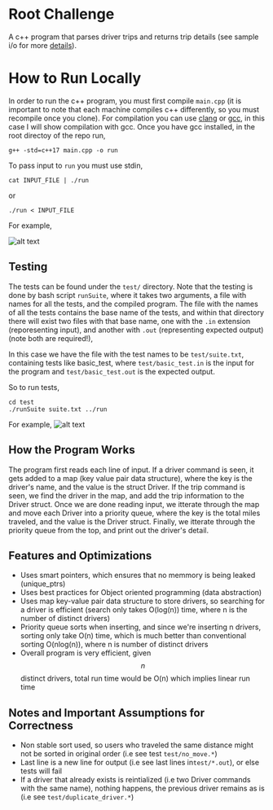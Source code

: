 # Root Challenge

A c++ program that parses driver trips and returns trip details (see sample i/o for more [details](https://gist.github.com/dan-manges/1e1854d0704cb9132b74)).

# How to Run Locally
In order to run the c++ program, you must first compile `main.cpp` (it is important to note that each machine compiles c++ differently, so you must recompile once you clone).
For compilation you can use [clang](https://clang.llvm.org/) or [gcc](https://gcc.gnu.org/), in this case I will show compilation with gcc. Once you have gcc installed, in the root directoy of the repo run,
```
g++ -std=c++17 main.cpp -o run
```
To pass input to `run` you must use stdin,
```
cat INPUT_FILE | ./run 
```
or
```
./run < INPUT_FILE
```
For example,

![alt text](https://i.imgur.com/6sosl5C.png)

## Testing
The tests can be found under the `test/` directory. Note that the testing is done by bash script `runSuite`, where it takes two arguments, a file with names for all the tests, and the compiled program. The file with the names of all the tests contains the base name of the tests, and within that directory there will exist two files with that base name, one with the `.in` extension (reporesenting input), and another with `.out` (representing expected output) (note both are required!),

In this case we have the file with the test names to be `test/suite.txt`, containing tests like basic_test, where `test/basic_test.in` is the input for the program and `test/basic_test.out` is the expected output.

So to run tests,
```
cd test
./runSuite suite.txt ../run
```

For example,
![alt text](https://i.imgur.com/stoLcRB.png)

## How the Program Works
The program first reads each line of input. If a driver command is seen, it gets added to a map (key value pair data structure), where the key is the driver's name, and the value is the struct Driver. If the trip command is seen, we find the driver in the map, and add the trip information to the Driver struct. Once we are done reading input, we itterate through the map and move each Driver into a priority queue, where the key is the total miles traveled, and the value is the Driver struct. Finally, we itterate through the priority queue from the top, and print out the driver's detail.

## Features and Optimizations
- Uses smart pointers, which ensures that no memmory is being leaked  (unique_ptrs)
- Uses best practices for Object oriented programming (data abstraction)
- Uses map key-value pair data structure to store drivers, so searching for a driver is efficient (search only takes O(log(n)) time, where n is the number of distinct drivers)
- Priority queue sorts when inserting, and since we're inserting n drivers, sorting only take O(n) time, which is much better than conventional sorting O(nlog(n)), where n is number of distinct drivers
- Overall program is very efficient, given $$n$$ distinct drivers, total run time would be O(n) which implies linear run time

## Notes and Important Assumptions for Correctness

- Non stable sort used, so users who traveled the same distance might not be sorted in original order (i.e see test `test/no_move.*`)
- Last line is a new line for output (i.e see last lines in`test/*.out`), or else tests will fail
- If a driver that already exists is reintialized (i.e two Driver commands with the same name), nothing happens, the previous driver remains as is (i.e see `test/duplicate_driver.*`)




